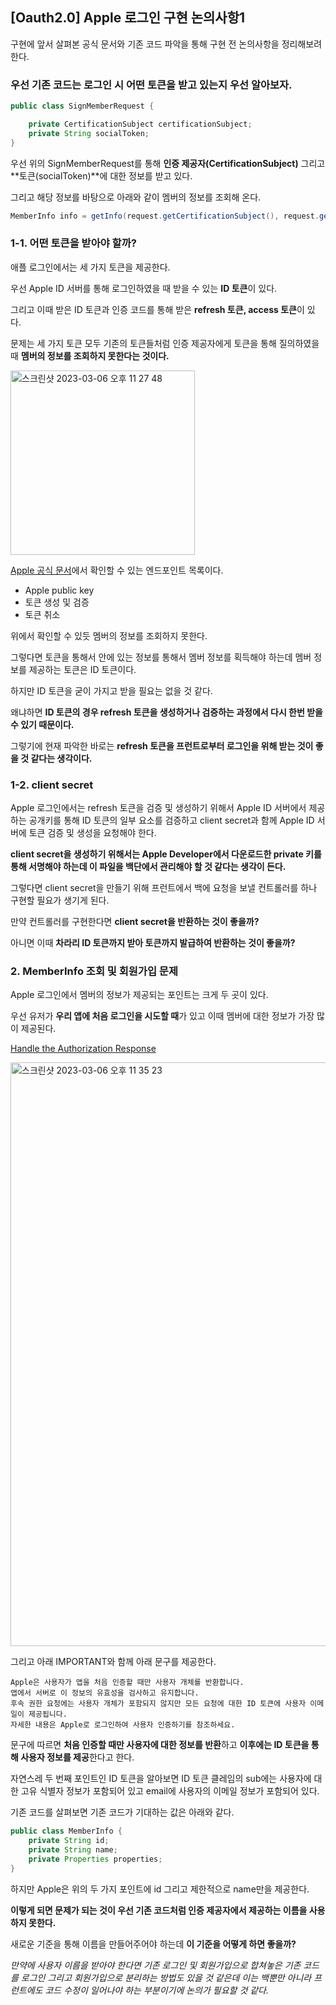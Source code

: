 ## [Oauth2.0] Apple 로그인 구현 논의사항1

구현에 앞서 살펴본 공식 문서와 기존 코드 파악을 통해 구현 전 논의사항을 정리해보려 한다.



### 우선 기존 코드는 로그인 시 어떤 토큰을 받고 있는지 우선 알아보자.

```java
public class SignMemberRequest {

	private CertificationSubject certificationSubject;
	private String socialToken;
}
```

우선 위의 SignMemberRequest를 통해 **인증 제공자(CertificationSubject)** 그리고 **토큰(socialToken)**에 대한 정보를 받고 있다.



그리고 해당 정보를 바탕으로 아래와 같이 멤버의 정보를 조회해 온다.

````java
MemberInfo info = getInfo(request.getCertificationSubject(), request.getSocialToken());
````



### 1-1. 어떤 토큰을 받아야 할까?

애플 로그인에서는 세 가지 토큰을 제공한다.

우선 Apple ID 서버를 통해 로그인하였을 때 받을 수 있는 **ID 토큰**이 있다.

그리고 이때 받은 ID 토큰과 인증 코드를 통해 받은 **refresh 토큰, access 토큰**이 있다.



문제는 세 가지 토큰 모두 기존의 토큰들처럼 인증 제공자에게 토큰을 통해 질의하였을 때 **멤버의 정보를 조회하지 못한다는 것이다.**

<img width="295" alt="스크린샷 2023-03-06 오후 11 27 48" src="https://user-images.githubusercontent.com/102807742/223138387-84671180-feae-423a-8c64-b838cd589542.png">

[Apple 공식 문서](https://developer.apple.com/documentation/sign_in_with_apple/sign_in_with_apple_rest_api)에서 확인할 수 있는 엔드포인트 목록이다.

+ Apple public key
+ 토큰 생성 및 검증
+ 토큰 취소

위에서 확인할 수 있듯 멤버의 정보를 조회하지 못한다.



그렇다면 토큰을 통해서 안에 있는 정보를 통해서 멤버 정보를 획득해야 하는데 멤버 정보를 제공하는 토큰은 ID 토큰이다.

하지만 ID 토큰을 굳이 가지고 받을 필요는 없을 것 같다.

왜냐하면 **ID 토큰의 경우 refresh 토큰을 생성하거나 검증하는 과정에서 다시 한번 받을 수 있기 때문이다.**

그렇기에 현재 파악한 바로는 **refresh 토큰을 프런트로부터 로그인을 위해 받는 것이 좋을 것 같다는 생각이다.**



### 1-2. client secret

Apple 로그인에서는 refresh 토큰을 검증 및 생성하기 위해서 Apple ID 서버에서 제공하는 공개키를 통해 ID 토큰의 일부 요소를 검증하고 client secret과 함께 Apple ID 서버에 토큰 검증 및 생성을 요청해야 한다.

**client secret을 생성하기 위해서는 Apple Developer에서 다운로드한 private 키를 통해 서명해야 하는데 이 파일을 백단에서 관리해야 할 것 같다는 생각이 든다.**



그렇다면 client secret을 만들기 위해 프런트에서 백에 요청을 보낼 컨트롤러를 하나 구현할 필요가 생기게 된다.

만약 컨트롤러를 구현한다면 **client secret을 반환하는 것이 좋을까?**

아니면 이때 **차라리 ID 토큰까지 받아 토큰까지 발급하여 반환하는 것이 좋을까?**



### 2. MemberInfo 조회 및 회원가입 문제

Apple 로그인에서 멤버의 정보가 제공되는 포인트는 크게 두 곳이 있다.

우선 유저가 **우리 앱에 처음 로그인을 시도할 때**가 있고 이때 멤버에 대한 정보가 가장 많이 제공된다.

[Handle the Authorization Response](https://developer.apple.com/documentation/sign_in_with_apple/sign_in_with_apple_js/configuring_your_webpage_for_sign_in_with_apple#3331292)

<img width="934" alt="스크린샷 2023-03-06 오후 11 35 23" src="https://user-images.githubusercontent.com/102807742/223140686-5080c280-79c4-4102-896f-afa849a10a35.png">

그리고 아래 IMPORTANT와 함께 아래 문구를 제공한다.

```
Apple은 사용자가 앱을 처음 인증할 때만 사용자 개체를 반환합니다. 
앱에서 서버로 이 정보의 유효성을 검사하고 유지합니다. 
후속 권한 요청에는 사용자 개체가 포함되지 않지만 모든 요청에 대한 ID 토큰에 사용자 이메일이 제공됩니다. 
자세한 내용은 Apple로 로그인하여 사용자 인증하기를 참조하세요.
```

문구에 따르면 **처음 인증할 때만 사용자에 대한 정보를 반환**하고 **이후에는 ID 토큰을 통해 사용자 정보를 제공**한다고 한다.



자연스레 두 번째 포인트인 ID 토큰을 알아보면 ID 토큰 클레임의 sub에는 사용자에 대한 고유 식별자 정보가 포함되어 있고 email에 사용자의 이메일 정보가 포함되어 있다.



기존 코드를 살펴보면 기존 코드가 기대하는 값은 아래와 같다.

```java
public class MemberInfo {
	private String id;
	private String name;
	private Properties properties;
}
```

하지만 Apple은 위의 두 가지 포인트에 id 그리고 제한적으로 name만을 제공한다.



**이렇게 되면 문제가 되는 것이 우선 기존 코드처럼 인증 제공자에서 제공하는 이름을 사용하지 못한다.**

새로운 기준을 통해 이름을 만들어주어야 하는데 **이 기준을 어떻게 하면 좋을까?**

*만약에 사용자 이름을 받아야 한다면 기존 로그인 및 회원가입으로 합쳐놓은 기존 코드를 로그인 그리고 회원가입으로 분리하는 방법도 있을 것 같은데 이는 백뿐만 아니라 프런트에도 코드 수정이 일어나야 하는 부분이기에 논의가 필요할 것 같다.*
